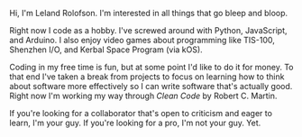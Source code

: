 Hi, I'm Leland Rolofson. I'm interested in all things that go bleep and bloop. 

Right now I code as a hobby. I've screwed around with Python, JavaScript, and Arduino. I also enjoy video games about programming like TIS-100, Shenzhen I/O, and Kerbal Space Program (via kOS).

Coding in my free time is fun, but at some point I'd like to do it for money. To that end I've taken a break from projects to focus on learning how to think about software more effectively so I can write software that's actually good. Right now I'm working my way through *Clean Code* by Robert C. Martin. 

If you're looking for a collaborator that's open to criticism and eager to learn, I'm your guy. If you're looking for a pro, I'm not your guy. Yet.

<!---
lrolofson/lrolofson is a ✨ special ✨ repository because its `README.md` (this file) appears on your GitHub profile.
You can click the Preview link to take a look at your changes.
--->
